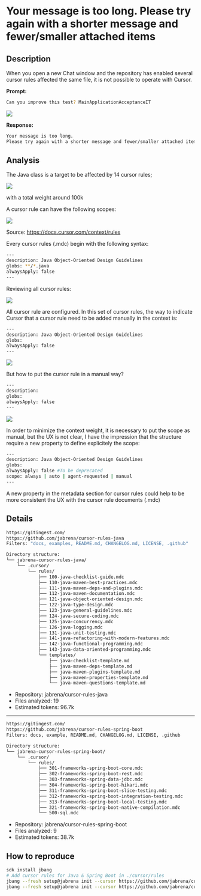 # Your message is too long. Please try again with a shorter message and fewer/smaller attached items

## Description

When you open a new Chat window and the repository has enabled several cursor rules affected the same file, it is not possible to operate with Cursor.

**Prompt:**

```bash
Can you improve this test? MainApplicationAcceptanceIT
```

![](./too-long-messages.png)

**Response:**

```bash
Your message is too long. 
Please try again with a shorter message and fewer/smaller attached items.
```

## Analysis

The Java class is a target to be affected by 14 cursor rules;

![](./rules-affected.png)

with a total weight around 100k

A cursor rule can have the following scopes:

![](./cursor-rules-scopes.png)

Source: https://docs.cursor.com/context/rules

Every cursor rules (.mdc) begin with the following syntax:

```bash
---
description: Java Object-Oriented Design Guidelines
globs: **/*.java
alwaysApply: false
---
```

Reviewing all cursor rules:

![](./cursor-rules-inventory.png)

All cursor rule are configured. 
In this set of cursor rules, the way to indicate Cursor that a cursor rule need to be added manually in the context is:

```bash
---
description: Java Object-Oriented Design Guidelines
globs: 
alwaysApply: false
---
```

![](./agent-decides.png)

But how to put the cursor rule in a manual way?

```bash
---
description: 
globs: 
alwaysApply: false
---
```

![](./manual.png)

In order to minimize the context weight, it is necessary to put the scope as manual, but the UX is not clear, I have the impression that the structure require a new property to define explicitely the scope:

```bash
---
description: Java Object-Oriented Design Guidelines
globs: 
alwaysApply: false #To be deprecated 
scope: always | auto | agent-requested | manual
---
```

A new property in the metadata section for cursor rules could help to be more consistent the UX with the cursor rule documents (.mdc)

## Details

```bash
https://gitingest.com/
https://github.com/jabrena/cursor-rules-java
Filters: "docs, examples, README.md, CHANGELOG.md, LICENSE, .github"

Directory structure:
└── jabrena-cursor-rules-java/
    └── .cursor/
        └── rules/
            ├── 100-java-checklist-guide.mdc
            ├── 110-java-maven-best-practices.mdc
            ├── 111-java-maven-deps-and-plugins.mdc
            ├── 112-java-maven-documentation.mdc
            ├── 121-java-object-oriented-design.mdc
            ├── 122-java-type-design.mdc
            ├── 123-java-general-guidelines.mdc
            ├── 124-java-secure-coding.mdc
            ├── 125-java-concurrency.mdc
            ├── 126-java-logging.mdc
            ├── 131-java-unit-testing.mdc
            ├── 141-java-refactoring-with-modern-features.mdc
            ├── 142-java-functional-programming.mdc
            ├── 143-java-data-oriented-programming.mdc
            └── templates/
                ├── java-checklist-template.md
                ├── java-maven-deps-template.md
                ├── java-maven-plugins-template.md
                ├── java-maven-properties-template.md
                └── java-maven-questions-template.md
```

- Repository: jabrena/cursor-rules-java
- Files analyzed: 19
- Estimated tokens: 96.7k

---

```bash
https://gitingest.com/
https://github.com/jabrena/cursor-rules-spring-boot
Filters: docs, example, README.md, CHANGELOG.md, LICENSE, .github

Directory structure:
└── jabrena-cursor-rules-spring-boot/
    └── .cursor/
        └── rules/
            ├── 301-frameworks-spring-boot-core.mdc
            ├── 302-frameworks-spring-boot-rest.mdc
            ├── 303-frameworks-spring-data-jdbc.mdc
            ├── 304-frameworks-spring-boot-hikari.mdc
            ├── 311-frameworks-spring-boot-slice-testing.mdc
            ├── 312-frameworks-spring-boot-integration-testing.mdc
            ├── 313-frameworks-spring-boot-local-testing.mdc
            ├── 321-frameworks-spring-boot-native-compilation.mdc
            └── 500-sql.mdc
```

- Repository: jabrena/cursor-rules-spring-boot
- Files analyzed: 9
- Estimated tokens: 38.7k

## How to reproduce

```bash
sdk install jbang
# Add cursor rules for Java & Spring Boot in ./cursor/rules
jbang --fresh setup@jabrena init --cursor https://github.com/jabrena/cursor-rules-java
jbang --fresh setup@jabrena init --cursor https://github.com/jabrena/cursor-rules-spring-boot
```
